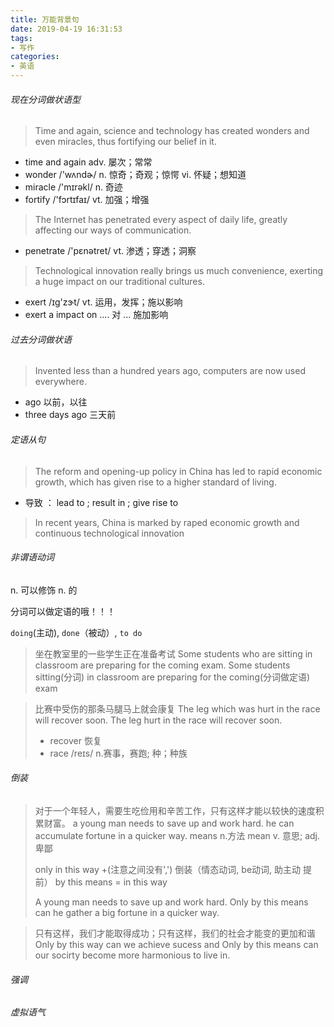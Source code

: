 ```yaml
---
title: 万能背景句
date: 2019-04-19 16:31:53
tags:
- 写作
categories:
- 英语
---
```


###### 现在分词做状语型

>  Time and again, science and technology has created wonders and even miracles, thus fortifying our belief in it.

+ time and again       adv. 屡次；常常
+ wonder     /'wʌndɚ/   n. 惊奇；奇观；惊愕     vi. 怀疑；想知道
+ miracle     /'mɪrəkl/    n. 奇迹
+ fortify        /'fɔrtɪfaɪ/   vt. 加强；增强



> The Internet has penetrated every aspect of daily life, greatly affecting our ways of communication.

+ penetrate    /'pɛnətret/    vt. 渗透；穿透；洞察



> Technological innovation really brings us much convenience, exerting a huge impact on our traditional cultures.

+ exert     /ɪɡ'zɝt/     vt. 运用，发挥；施以影响
+ exert a impact on ....    对 ... 施加影响



###### 过去分词做状语

> Invented less than a hundred years ago, computers are now used everywhere.

+ ago 以前，以往
+ three days ago 三天前





###### 定语从句

> The reform and opening-up policy in China has led to rapid economic growth, which has  given rise to a higher standard of living.

+ 导致 ： lead to ; result in ; give rise to

> In recent years, China is marked by raped economic growth and continuous technological innovation



###### 非谓语动词

n. 可以修饰 n. 的

分词可以做定语的哦！！！

`doing`(主动),  `done`（被动）,  `to do`



> 坐在教室里的一些学生正在准备考试
> Some students who are sitting in classroom are preparing for the coming exam.
> Some students sitting(分词) in classroom are preparing for the coming(分词做定语) exam



> 比赛中受伤的那条马腿马上就会康复
> The leg which was hurt in the race will recover soon.
> The leg hurt in the race will recover soon.
>
> + recover  恢复
> + race    /reɪs/  n.赛事，赛跑;   种；种族



###### 倒装

> 对于一个年轻人，需要生吃俭用和辛苦工作，只有这样才能以较快的速度积累财富。
> a young man needs to save up and work hard. he can accumulate fortune in a quicker way.
> means  n.方法
> mean  v. 意思;   adj.卑鄙
>
> only in this way +(注意之间没有',') 倒装（情态动词, be动词, 助主动 提前）
> by this means = in this way
>
> A young man needs to save up and work hard. Only by this means can he gather a big fortune in a quicker way.



> 只有这样，我们才能取得成功；只有这样，我们的社会才能变的更加和谐
> Only by this way can we achieve sucess and Only by this means can our socirty  become more harmonious to live in.



###### 强调





###### 虚拟语气